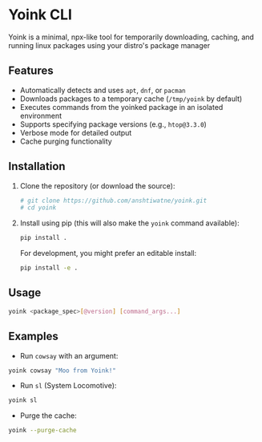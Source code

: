 # Yoink CLI

Yoink is a minimal, npx-like tool for temporarily downloading, caching, and running linux packages using your distro's package manager

## Features

- Automatically detects and uses `apt`, `dnf`, or `pacman`
- Downloads packages to a temporary cache (`/tmp/yoink` by default)
- Executes commands from the yoinked package in an isolated environment
- Supports specifying package versions (e.g., `htop@3.3.0`)
- Verbose mode for detailed output
- Cache purging functionality

## Installation

1.  Clone the repository (or download the source):

    ```bash
    # git clone https://github.com/anshtiwatne/yoink.git
    # cd yoink
    ```

2.  Install using pip (this will also make the `yoink` command available):
    ```bash
    pip install .
    ```
    For development, you might prefer an editable install:
    ```bash
    pip install -e .
    ```

## Usage

```bash
yoink <package_spec>[@version] [command_args...]
```

## Examples

- Run `cowsay` with an argument:
```bash
yoink cowsay "Moo from Yoink!"
```

- Run `sl` (System Locomotive):
```bash
yoink sl
```

- Purge the cache:
```bash
yoink --purge-cache
```
